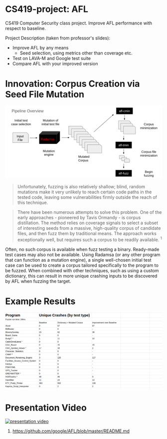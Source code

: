 # CS419-project: AFL

CS419 Computer Security class project. Improve AFL performance with respect to baseline.

Project Description (taken from professor's slides):
 - Improve AFL by any means
   - Seed selection, using metrics other than coverage etc.
 - Test on LAVA-M and Google test suite
 - Compare AFL with your improved version

# Innovation: Corpus Creation via Seed File Mutation

![Corpus generation via mutation](https://github.com/BinaryResearch/CS419-project/blob/master/corpus_generation_pipeline.png)

>Unfortunately, fuzzing is also relatively shallow; blind, random mutations make it very unlikely to reach certain code paths in the tested code, leaving some vulnerabilities firmly outside the reach of this technique.

>There have been numerous attempts to solve this problem. One of the early approaches - pioneered by Tavis Ormandy - is corpus distillation. The method relies on coverage signals to select a subset of interesting seeds from a massive, high-quality corpus of candidate files, and then fuzz them by traditional means. The approach works exceptionally well, but requires such a corpus to be readily available. <sup>1</sup>

Often, no such corpus is available when fuzz testing a binary. Ready-made test cases may also not be available. Using Radamsa (or any other program that can function as a mutation engine), a single well-chosen initial test case can be used to create a corpus tailored specifically to the program to be fuzzed. When combined with other techniques, such as using a custom dictionary, this can result in more unique crashing inputs to be discovered by AFL when fuzzing the target.

# Example Results

![CGC Results](https://github.com/BinaryResearch/CS419-project/blob/master/CGC_results.png)

# Presentation Video

[![presentation video](https://i.imgur.com/l79zx24.png)](https://www.youtube.com/embed/-FLhZoLoSbY)

1. https://github.com/google/AFL/blob/master/README.md
